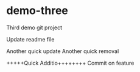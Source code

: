 
# demo-three
Third demo git project

Update readme file

Another quick update 
Another quick removal

+++++Quick Additio++++++++
Commit on feature